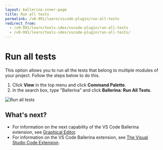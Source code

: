 ```yaml
---
layout: ballerina-inner-page
title: Run all tests
permalink: /v0-991/learn/vscode-plugin/run-all-tests
redirect_from:
  - /v0-991/learn/tools-ides/vscode-plugin/run-all-tests
  - /v0-991/learn/tools-ides/vscode-plugin/run-all-tests/
---
```


# Run all tests

This option allows you to run all the tests that belong to multiple modules of your project. Follow the steps below to do this.

1. Click **View** in the top menu and click **Command Palette**.
2. In the search box, type "Ballerina" and click **Ballerina: Run All Tests**.

![Run all tests](/v0-991/learn/images/run-all-tests.gif)

## What's next?

- For information on the next capability of the VS Code Ballerina extension, see [Graphical Editor](/v0-991/learn/vscode-plugin/graphical-editor).
- For information on the VS Code Ballerina extension, see [The Visual Studio Code Extension](/v0-991/learn/vscode-plugin).

